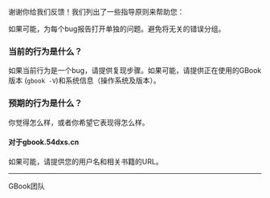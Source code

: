 谢谢你给我们反馈！我们列出了一些指导原则来帮助您：

如果可能，为每个bug报告打开单独的问题。避免将无关的错误分组。

### 当前的行为是什么？

如果当前行为是一个bug，请提供复现步骤。如果可能，请提供正在使用的GBook版本 (`gbook -V`)和系统信息（操作系统及版本）。


### 预期的行为是什么？

你觉得怎么样，或者你希望它表现得怎么样。


#### 对于gbook.54dxs.cn

如果可能，请提供您的用户名和相关书籍的URL。

----

GBook团队
